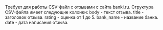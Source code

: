 Требует для работы CSV-файл с отзывами с сайта banki.ru. Структура CSV-файла имеет следующие колонки:
body - текст отзыва.
title - заголовок отзыва.
rating - оценка от 1 до 5.
bank_name - название банка.
date - дата написания отзыва.
